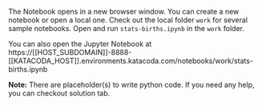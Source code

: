 The Notebook opens in a new browser window. You can create a new notebook or open a local one. Check out the local folder `work` for several sample notebooks. Open and run `stats-births.ipynb` in the `work` folder.

You can also open the Jupyter Notebook at https://[[HOST_SUBDOMAIN]]-8888-[[KATACODA_HOST]].environments.katacoda.com/notebooks/work/stats-births.ipynb

**Note:**
There are placeholder(s) to write python code. If you need any help, you can checkout solution tab.